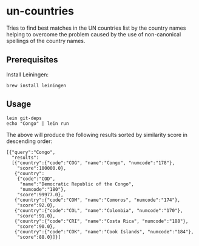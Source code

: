 # un-countries

Tries to find best matches in the UN countries list by the country names
helping to overcome the problem caused by the use of non-canonical spellings
of the country names.

## Prerequisites

Install Leiningen:

    brew install leiningen

## Usage

    lein git-deps
    echo "Congo" | lein run

The above will produce the following results sorted by similarity score in descending order:
    
    [{"query":"Congo",
      "results":
      [{"country":{"code":"COG", "name":"Congo", "numcode":"178"},
        "score":100000.0},
       {"country":
        {"code":"COD",
         "name":"Democratic Republic of the Congo",
         "numcode":"180"},
        "score":99977.0},
       {"country":{"code":"COM", "name":"Comoros", "numcode":"174"},
        "score":92.0},
       {"country":{"code":"COL", "name":"Colombia", "numcode":"170"},
        "score":91.0},
       {"country":{"code":"CRI", "name":"Costa Rica", "numcode":"188"},
        "score":90.0},
       {"country":{"code":"COK", "name":"Cook Islands", "numcode":"184"},
        "score":88.0}]}]
